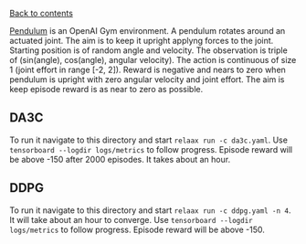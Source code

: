 [Back to contents](../README.md#contents)

[Pendulum](https://gym.openai.com/envs/Pendulum-v0/) is an OpenAI Gym environment. A pendulum rotates around an actuated joint. The aim is to keep it upright applyng forces to the joint. Starting position is of random angle and velocity. The observation is triple of (sin(angle), cos(angle), angular velocity). The action is continuous of size 1 (joint effort in range [-2, 2]). Reward is negative and nears to zero when pendulum is upright with zero angular velocity and joint effort. The aim is keep episode reward is as near to zero as possible.

## <a name="da3c"></a>DA3C
To run it navigate to this directory and start `relaax run -c da3c.yaml`. Use `tensorboard --logdir logs/metrics` to follow progress. Episode reward will be above -150 after 2000 episodes. It takes about an hour.

## <a name="ddpg"></a>DDPG
To run it navigate to this directory and start `relaax run -c ddpg.yaml -n 4`.  It will take about an hour to converge. Use `tensorboard --logdir logs/metrics` to follow progress. Episode reward will be above -150.
